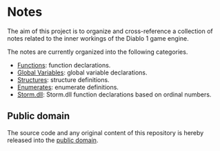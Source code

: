 # Notes

The aim of this project is to organize and cross-reference a collection of notes related to the inner workings of the Diablo 1 game engine.

The notes are currently organized into the following categories.

* [Functions](functions.md): function declarations.
* [Global Variables](globals.md): global variable declarations.
* [Structures](structures.md): structure definitions.
* [Enumerates](enumerates.md): enumerate definitions.
* [Storm.dll](storm.md): Storm.dll function declarations based on ordinal numbers.

## Public domain

The source code and any original content of this repository is hereby released into the [public domain].

[public domain]: https://creativecommons.org/publicdomain/zero/1.0/
